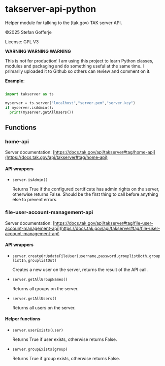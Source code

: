# takserver-api-python

Helper module for talking to the (tak.gov) TAK server API.

&copy;2025 Stefan Gofferje

License: GPL V3

**WARNING WARNING WARNING**

This is not for production! I am using this project to learn Python classes, modules and packaging
and do something useful at the same time. I primarily uploaded it to Github so others can review
and comment on it.

**Example:**

```python

import takserver as ts

myserver = ts.server("localhost","server.pem","server.key")
if myserver.isAdmin():
  print(myserver.getAllUsers())

```

## Functions

### home-api

Server documentation: [https://docs.tak.gov/api/takserver#tag/home-api](https://docs.tak.gov/api/takserver#tag/home-api)

#### API wrappers

- `server.isAdmin()`

  Returns True if the configured certificate has admin rights on the server, otherwise returns False.
  Should be the first thing to call before anything else to prevent errors.

### file-user-account-management-api

Server documentation: [https://docs.tak.gov/api/takserver#tag/file-user-account-management-api](https://docs.tak.gov/api/takserver#tag/file-user-account-management-api)

#### API wrappers

- `server.createOrUpdateFileUser(username,password,grouplistBoth,grouplistIn,grouplistOut)`

  Creates a new user on the server, returns the result of the API call.

- `server.getAllGroupNames()`

  Returns all groups on the server.

- `server.getAllUsers()`

  Returns all users on the server.

#### Helper functions

- `server.userExists(user)`

  Returns True if user exists, otherwise returns False.

- `server.groupExists(group)`

  Returns True if group exists, otherwise returns False.
